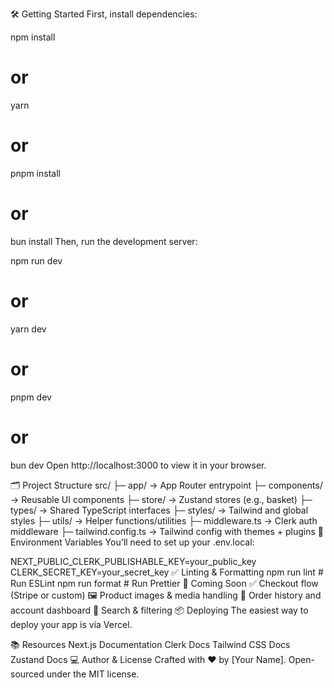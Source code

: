 🛠 Getting Started
First, install dependencies:

npm install

# or

yarn

# or

pnpm install

# or

bun install
Then, run the development server:

npm run dev

# or

yarn dev

# or

pnpm dev

# or

bun dev
Open http://localhost:3000 to view it in your browser.

🗂 Project Structure
src/
├─ app/ → App Router entrypoint
├─ components/ → Reusable UI components
├─ store/ → Zustand stores (e.g., basket)
├─ types/ → Shared TypeScript interfaces
├─ styles/ → Tailwind and global styles
├─ utils/ → Helper functions/utilities
├─ middleware.ts → Clerk auth middleware
├─ tailwind.config.ts → Tailwind config with themes + plugins
🔑 Environment Variables
You'll need to set up your .env.local:

NEXT_PUBLIC_CLERK_PUBLISHABLE_KEY=your_public_key
CLERK_SECRET_KEY=your_secret_key
✅ Linting & Formatting
npm run lint # Run ESLint
npm run format # Run Prettier
🧪 Coming Soon
✅ Checkout flow (Stripe or custom)
🖼 Product images & media handling
🧾 Order history and account dashboard
🔎 Search & filtering
📦 Deploying
The easiest way to deploy your app is via Vercel.

📚 Resources
Next.js Documentation
Clerk Docs
Tailwind CSS Docs
Zustand Docs
💻 Author & License
Crafted with ❤️ by [Your Name].
Open-sourced under the MIT license.
